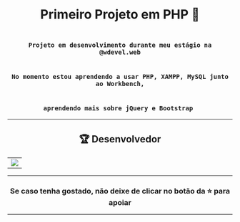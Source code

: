 # <p align="center"> Primeiro Projeto em PHP 🐘</p> 

### <div align="center"><code> Projeto em desenvolvimento durante meu estágio na @wdevel.web </code></div>
### <div align="center"><code> No momento estou aprendendo a usar PHP, XAMPP, MySQL junto ao Workbench, </code></div>
### <div align="center"><code> aprendendo mais sobre jQuery e Bootstrap </code></div>
 

-------------------------------------------------------------------------------------------------------------------------------------------

## <p align="center"> 🏆 Desenvolvedor </p> 

<table align="center">
	<tr>
		<td>
            <a href="https://github.com/guidsribeiro/phpinit/graphs/contributors">
              <img src="https://contrib.rocks/image?repo=guidsribeiro/phpinit" />
            </a>
        </td>
	</tr>
</table>

----------------------------------------------------------

### <p align="center"> Se caso tenha gostado, não deixe de clicar no botão da ⭐ para apoiar </p>

----------------------------------------------------------